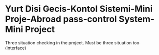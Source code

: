 # Yurt Disi Gecis-Kontol Sistemi-Mini Proje-Abroad pass-control System-Mini Project
 Three situation checking in the project. Must be three situation too (interface)
